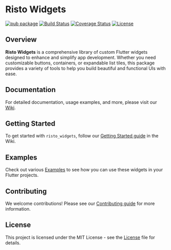 # Risto Widgets

[![pub package](https://img.shields.io/pub/v/risto_widgets.svg)](https://pub.dev/packages/risto_widgets)
[![Build Status](https://img.shields.io/github/actions/workflow/status/ristocloud-group/app-lib-risto-widgets/flutter.yml)](https://github.com/ristocloud-group/app-lib-risto-widgets/actions/workflows/flutter.yml)
[![Coverage Status](https://github.com/ristocloud-group/app-lib-risto-widgets/raw/gh-pages/coverage-badge.svg)](https://ristocloud-group/app-lib-risto-widgets/)
[![License](https://img.shields.io/badge/license-MIT-blue.svg)](https://opensource.org/licenses/MIT)

## Overview

**Risto Widgets** is a comprehensive library of custom Flutter widgets designed to enhance and simplify app development. Whether you need customizable buttons, containers, or expandable list tiles, this package provides a variety of tools to help you build beautiful and functional UIs with ease.

## Documentation

For detailed documentation, usage examples, and more, please visit our [Wiki](https://github.com/ristocloud-group/app-lib-risto-widgets/wiki).

## Getting Started

To get started with `risto_widgets`, follow our [Getting Started guide](https://github.com/ristocloud-group/app-lib-risto-widgets/wiki/Getting-Started) in the Wiki.

## Examples

Check out various [Examples](https://github.com/ristocloud-group/app-lib-risto-widgets/wiki/Examples) to see how you can use these widgets in your Flutter projects.

## Contributing

We welcome contributions! Please see our [Contributing guide](https://github.com/ristocloud-group/app-lib-risto-widgets/blob/main/.github/CONTRIBUTING.md) for more information.

## License

This project is licensed under the MIT License - see the [License](https://github.com/ristocloud-group/app-lib-risto-widgets/blob/main/LICENSE) file for details.
